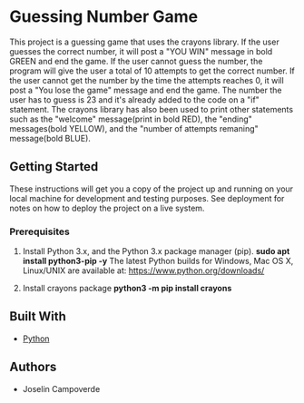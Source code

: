 # Guessing Number Game

This project is a guessing game that uses the crayons library. If the user guesses the correct number, it will post a "YOU WIN" message in bold GREEN and end the game. If the user cannot guess the number, the program will give the user a total of 10 attempts to get the correct number. If the user cannot get the number by the time the attempts reaches 0, it will post a "You lose the game" message and end the game. The number the user has to guess is 23 and it's already added to the code on a "if" statement. The crayons library has also been used to print other statements such as the "welcome" message(print in bold RED), the "ending" messages(bold YELLOW), and the "number of attempts remaning" message(bold BLUE).

## Getting Started

These instructions will get you a copy of the project up and running on your local machine
for development and testing purposes. See deployment for notes on how to deploy the project
on a live system.

### Prerequisites

1. Install Python 3.x, and the Python 3.x package manager (pip). 
   **sudo apt install python3-pip -y**
The latest Python builds for Windows, Mac OS X, Linux/UNIX are available at: https://www.python.org/downloads/

2. Install crayons package
   **python3 -m pip install crayons**

## Built With

* [Python](https://www.python.org/)

## Authors

* Joselin Campoverde 
